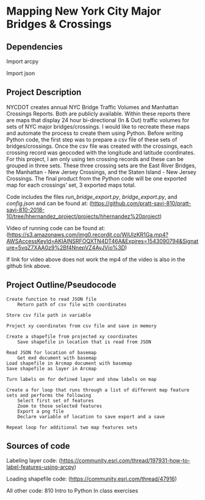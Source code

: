 Mapping New York City Major Bridges & Crossings
================================================
Dependencies
--------------
Import arcpy

Import json

Project Description
---------------------
NYCDOT creates annual NYC Bridge Traffic Volumes and Manhattan Crossings Reports. Both are publicly available. Within these reports there are maps that display 24 hour bi-directional (In & Out) traffic volumes for sets of NYC major bridges/crossings. I would like to recreate these maps and automate the process to create them using Python. Before writing Python code, the first step was to prepare a csv file of these sets of bridges/crossings. Once the csv file was created with the crossings, each crossing record was geocoded with the longitude and latitude coordinates. For this project, I am only using ten crossing records and these can be grouped in three sets. These three crossing sets are the East River Bridges, the Manhattan - New Jersey Crossings, and the Staten Island - New Jersey Crossings. The final product from the Python code will be one exported map for each crossings’ set, 3 exported maps total.

Code includes the files *run_bridge_export.py*, *bridge_export.py*, and *config.json* and can be found at: (https://github.com/pratt-savi-810/pratt-savi-810-2018-10/tree/hhernandez_project/projects/hhernandez%20project)

Video of running code can be found at: (https://s3.amazonaws.com/img0.recordit.co/WiUlzKR1Ga.mp4?AWSAccessKeyId=AKIAINSRFOQXTN4DT46A&Expires=1543090794&Signature=5vqZ7XAA0z9%2Bf4NnepVZ4AyJVjo%3D)

If link for video above does not work the mp4 of the video is also in the github link above.


Project Outline/Pseudocode
----------------------------
	Create function to read JSON file
		Return path of csv file with coordinates

	Store csv file path in variable

	Project xy coordinates from csv file and save in memory

	Create a shapefile from projected xy coordinates
		Save shapefile in location that is read from JSON 

	Read JSON for location of basemap
		Get mxd document with basemap
	Load shapefile in Arcmap document with basemap
	Save shapefile as layer in Arcmap

	Turn labels on for defined layer and show labels on map

	Create a for loop that runs through a list of different map feature sets and performs the following
		Select first set of features
		Zoom to those selected features
		Export a png file
		Declare variable of location to save export and a save

	Repeat loop for additional two map features sets


Sources of code
-----------------
Labeling layer code: (https://community.esri.com/thread/197931-how-to-label-features-using-arcpy)

Loading shapefile code: (https://community.esri.com/thread/47916)

All other code: 810 Intro to Python In class exercises
